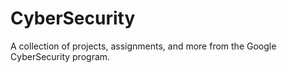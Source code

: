 # CyberSecurity
A collection of projects, assignments, and more from the Google CyberSecurity program. 

